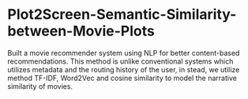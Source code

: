 # Plot2Screen-Semantic-Similarity-between-Movie-Plots
Built a movie recommender system using NLP for better content-based recommendations. This method is unlike conventional systems which utilizes metadata and the routing history of the user, in stead, we utilize method TF-IDF, Word2Vec and cosine similarity to model the narrative similarity of movies.
